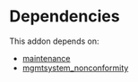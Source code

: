 # Dependencies

This addon depends on:

- [maintenance](https://github.com/bringout/oca-ocb-vertical-industry/tree/b20a71aa887f097f835c1d9682be635a67653ad9/odoo-bringout-oca-ocb-maintenance)
- [mgmtsystem_nonconformity](https://github.com/bringout/oca-technical)
